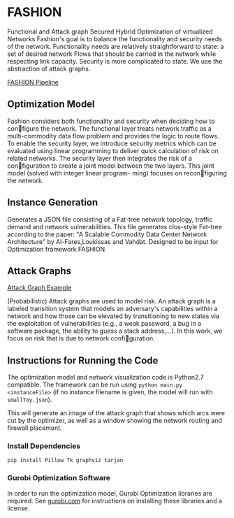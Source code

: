 # FASHION
Functional and Attack graph Secured HybrId Optimization of virtualized Networks
Fashion's goal is to balance the functionality and security needs of the network.
Functionality needs are relatively straightforward to state: a set of desired network 
Flows that should be carried in the network while respecting link capacity.
Security is more complicated to state. We use the abstraction of attack graphs.

[FASHION Pipeline](pipeline.png)

## Optimization Model
Fashion considers both functionality and security when deciding how to configure the network. The functional layer treats network traffic as a multi-commodity data flow problem and provides the logic to route flows. To enable
the security layer, we introduce security metrics which can be evaluated using
linear programming to deliver quick calculation of risk on related networks. The
security layer then integrates the risk of a configuration to create a joint model
between the two layers. This joint model (solved with integer linear program-
ming) focuses on reconfiguring the network.

## Instance Generation
Generates a JSON file consisting of a Fat-tree network topology, traffic demand and network vulnerabilities. This file generates clos-style Fat-tree according to the paper: "A Scalable Commodity Data Center Network Architecture" by Al-Fares,Loukissas and Vahdat. Designed to be input for Optimization framework FASHION.

## Attack Graphs
[Attack Graph Example](attack_graph.png)

(Probabilistic) Attack graphs are used to model risk. An attack graph
is a labeled transition system that models an adversary's capabilities within a
network and how those can be elevated by transitioning to new states via the
exploitation of vulnerabilities (e.g., a weak password, a bug in a software package,
the ability to guess a stack address,...). In this work, we focus on risk that is due
to network configuration.

## Instructions for Running the Code

The optimization model and network visualization code is Python2.7 compatible.
The framework can be run using `python main.py <instanceFile>` (if no instance filename is given, 
the model will run with `smallToy.json`).  

This will generate an image of the attack graph that shows which arcs were cut by the optimizer, as 
well as a window showing the network routing and firewall placement.

### Install Dependencies

`pip install Pillow Tk graphviz tarjan`

### Gurobi Optimization Software

In order to run the optimization model, Gurobi Optimization libraries are required. 
See [gurobi.com](https://www.gurobi.com) for instructions on installing these libraries and a license.

